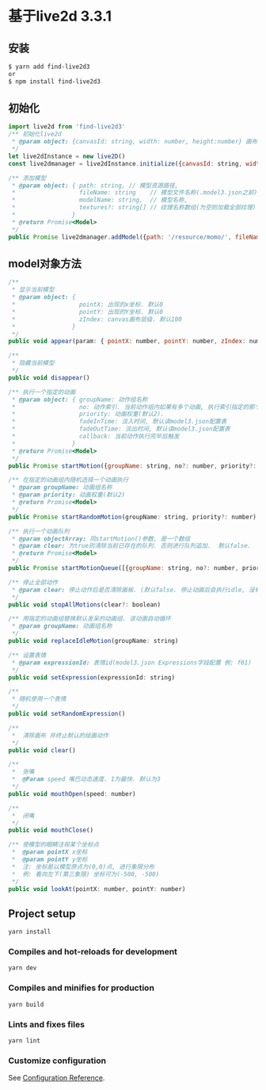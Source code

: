 # 基于live2d 3.3.1
## 安装
``` bash
$ yarn add find-live2d3
or
$ npm install find-live2d3
```
## 初始化
``` javascript
import live2d from 'find-live2d3'
/** 初始化live2d
 * @param object: {canvasId: string, width: number, height:number} 画布的id及大小
 */
let live2dInstance = new live2D()
const live2dmanager = live2dInstance.initialize({canvasId: string, width: number, height:number})
```

``` javascript
/** 添加模型
 * @param object: { path: string, // 模型资源路径, 
 *                  fileName: string    // 模型文件名称(.model3.json之前)
 *                  modelName: string,  // 模型名称,
 *                  textures?: string[] // 纹理名称数组(为空则加载全部纹理)
 *                }
 * @return Promise<Model>
 */
public Promise live2dmanager.addModel({path: '/resource/momo/', fileName:'momo', modelName: 'momo'}).then((model) => {});
```

## model对象方法
``` javascript
/**
 * 显示当前模型
 * @param object: {
 *                  pointX: 出现的x坐标. 默认0
 *                  pointY: 出现的Y坐标. 默认0
 *                  zIndex: canvas画布层级. 默认100
 *                }
 */
public void appear(param: { pointX: number, pointY: number, zIndex: number})
```

``` javascript
/**
 * 隐藏当前模型
 */
public void disappear()
```

``` javascript
/** 执行一个指定的动画
 * @param object: { groupName: 动作组名称
 *                  no: 动作索引. 当前动作组内如果有多个动画, 执行索引指定的那个. 默认为0
 *                  priority: 动画权重(默认2).
 *                  fadeInTime: 淡入时间, 默认读model3.json配置表
 *                  fadeOutTime: 淡出时间, 默认读model3.json配置表
 *                  callback: 当前动作执行完毕后触发
 *                }
 * @return Promise<Model>
 */
public Promise startMotion({groupName: string, no?: number, priority?: number, fadeInTime?: number, fadeOutTime?: number, callback?: () => void})
```

``` javascript
/** 在指定的动画组内随机选择一个动画执行
 * @param groupName: 动画组名称
 * @param priority: 动画权重(默认2)
 * @return Promise<Model>
 */
public Promise startRandomMotion(groupName: string, priority?: number)
```

``` javascript
/** 执行一个动画队列
 * @param objectArray: 同startMotion()参数, 是一个数组
 * @param clear: 为true则清除当前已存在的队列. 否则进行队列追加.  默认false. 
 * @return Promise<Model>
 */
public Promise startMotionQueue([{groupName: string, no?: number, priority?: number, callback?: () => void}], clear?: boolean)
```
  
``` javascript
/** 停止全部动作
 * @param clear: 停止动作后是否清除画板. (默认false. 停止动画后会执行idle, 没有idle时画布会保留当前动画的最后一帧)
 */
public void stopAllMotions(clear?: boolean)
```

``` javascript
/** 用指定的动画组替换默认发呆的动画组. 该动画自动循环
 * @param groupName: 动画组名称
 */
public void replaceIdleMotion(groupName: string)
```

``` javascript
/** 设置表情
 * @param expressionId: 表情id(model3.json Expressions字段配置 例: f01)
 */
public void setExpression(expressionId: string)
```

``` javascript
/** 
 * 随机使用一个表情
 */
public void setRandomExpression()
```

``` javascript
/** 
 *  清除画布 并终止默认的绘画动作
 */
public void clear()
```

``` javascript
/** 
 *  张嘴
 *  @Param speed 嘴巴动态速度. 1为最快. 默认为3
 */
public void mouthOpen(speed: number)
```

``` javascript
/** 
 *  闭嘴
 */
public void mouthClose()
```

``` javascript
/** 使模型的眼睛注视某个坐标点
 *  @param pointX x坐标
 *  @param pointY y坐标
 *  注: 坐标是以模型原点为(0,0)点, 进行象限分布
 *  例: 看向左下(第三象限) 坐标可为(-500, -500)
 */
public void lookAt(pointX: number, pointY: number)
```
  
## Project setup
```
yarn install
```

### Compiles and hot-reloads for development
```
yarn dev
```

### Compiles and minifies for production
```
yarn build
```

### Lints and fixes files
```
yarn lint
```

### Customize configuration
See [Configuration Reference](https://cli.vuejs.org/config/).

